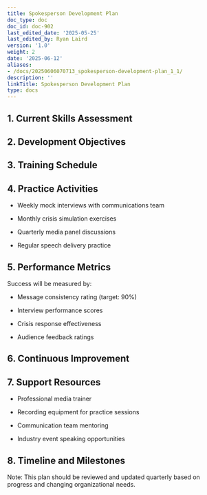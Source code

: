 ```yaml
---
title: Spokesperson Development Plan
doc_type: doc
doc_id: doc-902
last_edited_date: '2025-05-25'
last_edited_by: Ryan Laird
version: '1.0'
weight: 2
date: '2025-06-12'
aliases:
- /docs/20250606070713_spokesperson-development-plan_1_1/
description: ''
linkTitle: Spokesperson Development Plan
type: docs
---
```


## 1. Current Skills Assessment

<!-- Unsupported block type: table -->

## 2. Development Objectives

<!-- Unsupported block type: to_do -->

<!-- Unsupported block type: to_do -->

<!-- Unsupported block type: to_do -->

<!-- Unsupported block type: to_do -->

## 3. Training Schedule

<!-- Unsupported block type: toggle -->

<!-- Unsupported block type: toggle -->

## 4. Practice Activities

<!-- Unsupported block type: callout -->

- Weekly mock interviews with communications team

- Monthly crisis simulation exercises

- Quarterly media panel discussions

- Regular speech delivery practice

## 5. Performance Metrics

Success will be measured by:

- Message consistency rating (target: 90%)

- Interview performance scores

- Crisis response effectiveness

- Audience feedback ratings

## 6. Continuous Improvement

<!-- Unsupported block type: toggle -->

## 7. Support Resources

<!-- Unsupported block type: callout -->

- Professional media trainer

- Recording equipment for practice sessions

- Communication team mentoring

- Industry event speaking opportunities

## 8. Timeline and Milestones

<!-- Unsupported block type: table -->

Note: This plan should be reviewed and updated quarterly based on progress and changing organizational needs.
